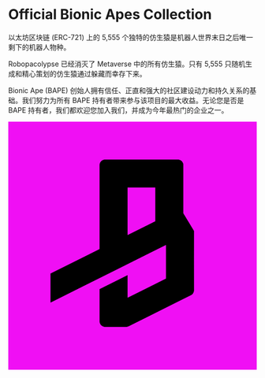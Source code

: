 # Official Bionic Apes Collection

以太坊区块链 (ERC-721) 上的 5,555 个独特的仿生猿是机器人世界末日之后唯一剩下的机器人物种。

Robopacolypse 已经消灭了 Metaverse 中的所有仿生猿。只有 5,555 只随机生成和精心策划的仿生猿通过躲藏而幸存下来。

Bionic Ape (BAPE) 创始人拥有信任、正直和强大的社区建设动力和持久关系的基础。我们努力为所有 BAPE 持有者带来参与该项目的最大收益。无论您是否是 BAPE 持有者，我们都欢迎您加入我们，并成为今年最热门的企业之一。

![nft](unnamed.png)
